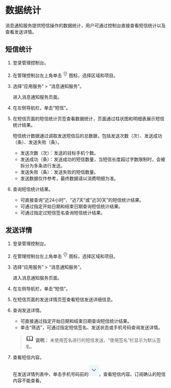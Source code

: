 # 数据统计<a name="smn_ug_76000"></a>

消息通知服务提供短信操作的数据统计，用户可通过控制台直接查看短信统计以及查看发送详情。

## 短信统计<a name="section7768111144436"></a>

1.  登录管理控制台。
2.  在管理控制台左上角单击![](figures/icon-region.png)图标，选择区域和项目。
3.  选择“应用服务” \> “消息通知服务”。

    进入消息通知服务页面。

4.  在左侧导航栏，单击“短信”。
5.  在短信页面的短信统计页签查看数据统计，页面通过柱状图和明细表展示短信统计结果。

    短信统计数据通过调取发送短信后的总数据，包括发送次数（次）、发送成功（条）、发送失败（条）。

    -   发送次数（次）：发送的目标手机个数。
    -   发送成功（条）：发送成功的短信数量，当短信长度超过字数限制时，会被拆分为多条进行发送。
    -   发送失败（条）：发送失败的短信数量。
    -   发送数据仅作参考，最终数据请以消费明细为准。

6.  查询短信统计结果。
    -   可直接查询“近24小时”、“近7天”或“近30天”的短信统计结果。
    -   可通过指定开始日期和结束日期查询短信统计结果。
    -   可通过指定过短信签名查询短信统计结果。


## 发送详情<a name="section50764699152423"></a>

1.  登录管理控制台。
2.  在管理控制台左上角单击![](figures/icon-region.png)图标，选择区域和项目。
3.  选择“应用服务” \> “消息通知服务”。

    进入消息通知服务页面。

4.  在左侧导航栏，单击“短信”。
5.  在短信页面的发送详情页签查看短信发送详细信息。
6.  查询发送详情。

    -   可直接通过指定开始日期和结束日期查询短信统计结果。
    -   单击“筛选”，可通过指定短信签名、发送状态或手机号码查询发送详情。

    >![](public_sys-resources/icon-note.gif) **说明：** 
    >未使用签名进行的短信发送，“使用签名”栏显示为默认签名。

7.  查看短信内容。

    在发送详情列表中，单击手机号码前的![](figures/icon-dropdown.jpg)，查看短信内容。订阅确认的短信内容不能查看。



